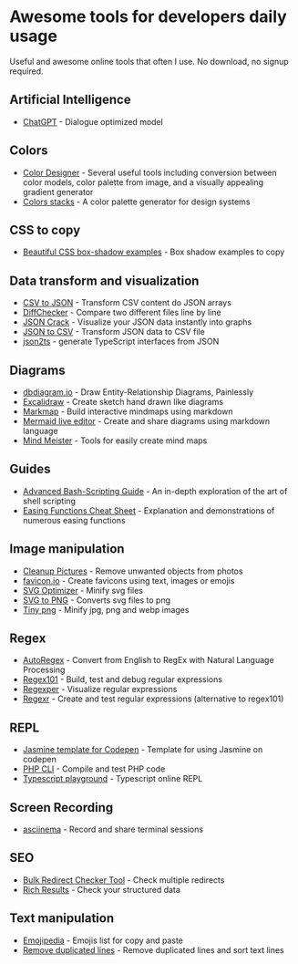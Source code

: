# Awesome tools for developers daily usage

Useful and awesome online tools that often I use. 
No download, no signup required.

## Artificial Intelligence
* [ChatGPT](https://chat.openai.com/chat) - Dialogue optimized model

## Colors
* [Color Designer](https://colordesigner.io/) - Several useful tools including conversion between color models, color palette from image, and a visually appealing gradient generator
* [Colors stacks](https://lokeshdhakar.com/projects/color-stacks/) - A color palette generator for design systems

## CSS to copy
* [Beautiful CSS box-shadow examples](https://getcssscan.com/css-box-shadow-examples) - Box shadow examples to copy

## Data transform and visualization
* [CSV to JSON](https://csvjson.com/) - Transform CSV content do JSON arrays
* [DiffChecker](https://www.diffchecker.com/) - Compare two different files line by line
* [JSON Crack](https://jsoncrack.com/) - Visualize your JSON data instantly into graphs
* [JSON to CSV](https://csvjson.com/json2csv) - Transform JSON data to CSV file
* [json2ts](http://json2ts.com/) - generate TypeScript interfaces from JSON


## Diagrams
* [dbdiagram.io](https://dbdiagram.io/d) - Draw Entity-Relationship Diagrams, Painlessly
* [Excalidraw](https://excalidraw.com/) - Create sketch hand drawn like diagrams
* [Markmap](https://markmap.js.org/repl) - Build interactive mindmaps using markdown
* [Mermaid live editor](https://mermaid-js.github.io/mermaid-live-editor/edit) - Create and share diagrams using markdown language
* [Mind Meister](https://www.mindmeister.com/) - Tools for easily create mind maps 

## Guides
* [Advanced Bash-Scripting Guide](https://tldp.org/LDP/abs/html/) - An in-depth exploration of the art of shell scripting
* [Easing Functions Cheat Sheet](https://easings.net/) - Explanation and demonstrations of numerous easing functions

## Image manipulation
* [Cleanup Pictures](https://cleanup.pictures/) - Remove unwanted objects from photos
* [favicon.io](https://favicon.io/) - Create favicons using text, images or emojis
* [SVG Optimizer](https://svgoptimizer.com/) - Minify svg files
* [SVG to PNG](https://svgtopng.com/) - Converts svg files to png
* [Tiny png](https://tinypng.com/) - Minify jpg, png and webp images

## Regex
* [AutoRegex](https://www.autoregex.xyz/) - Convert from English to RegEx with Natural Language Processing
* [Regex101](https://regex101.com/) - Build, test and debug regular expressions
* [Regexper](https://regexper.com/) - Visualize regular expressions
* [Regexr](https://regexr.com/) - Create and test regular expressions (alternative to regex101)

## REPL
* [Jasmine template for Codepen](https://codepen.io/teles/pen/aKrBrg) - Template for using Jasmine on codepen
* [PHP CLI](https://replit.com/languages/php_cli) - Compile and test PHP code
* [Typescript playground](https://www.typescriptlang.org/play) - Typescript online REPL

## Screen Recording
* [asciinema](https://asciinema.org/) - Record and share terminal sessions

## SEO
* [Bulk Redirect Checker Tool](https://www.redirect-checker.org/bulk-redirect-checker.php) - Check multiple redirects
* [Rich Results](https://search.google.com/test/rich-results) - Check your structured data

## Text manipulation
* [Emojipedia](https://emojipedia.org/) - Emojis list for copy and paste
* [Remove duplicated lines](https://www.textfixer.com/tools/remove-duplicate-lines.php) - Remove duplicated lines and sort text lines
